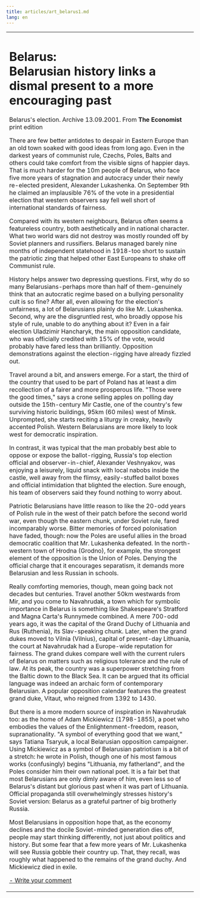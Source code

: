 ```yaml
---
title: articles/art_belarus1.md 
lang: en
---
```



<table>
<tbody>
<tr class="odd">

<td>
<h1 id="belarus-belarusian-history-links-a-dismal-present-to-a-more-encouraging-past">Belarus:<br />
Belarusian history links a dismal present to a more encouraging past</h1>
<p>Belarus's election. Archive 13.09.2001. From <strong>The Economist</strong> print edition</p>
<p>There are few better antidotes to despair in Eastern Europe than an old town soaked with good ideas from long ago. Even in the darkest years of communist rule, Czechs, Poles, Balts and others could take comfort from the visible signs of happier days. That is much harder for the 10m people of Belarus, who face five more years of stagnation and autocracy under their newly re-elected president, Alexander Lukashenka. On September 9th he claimed an implausible 76% of the vote in a presidential election that western observers say fell well short of international standards of fairness.</p>
<p>Compared with its western neighbours, Belarus often seems a featureless country, both aesthetically and in national character. What two world wars did not destroy was mostly rounded off by Soviet planners and russifiers. Belarus managed barely nine months of independent statehood in 1918-too short to sustain the patriotic zing that helped other East Europeans to shake off Communist rule.</p>
<p>History helps answer two depressing questions. First, why do so many Belarusians-perhaps more than half of them-genuinely think that an autocratic regime based on a bullying personality cult is so fine? After all, even allowing for the election's unfairness, a lot of Belarusians plainly do like Mr. Lukashenka. Second, why are the disgruntled rest, who broadly oppose his style of rule, unable to do anything about it? Even in a fair election Uladzimir Hancharyk, the main opposition candidate, who was officially credited with 15% of the vote, would probably have fared less than brilliantly. Opposition demonstrations against the election-rigging have already fizzled out.</p>
<p>Travel around a bit, and answers emerge. For a start, the third of the country that used to be part of Poland has at least a dim recollection of a fairer and more prosperous life. "Those were the good times," says a crone selling apples on polling day outside the 15th-century Mir Castle, one of the country's few surviving historic buildings, 95km (60 miles) west of Minsk. Unprompted, she starts reciting a liturgy in creaky, heavily accented Polish. Western Belarusians are more likely to look west for democratic inspiration.</p>
<p>In contrast, it was typical that the man probably best able to oppose or expose the ballot-rigging, Russia's top election official and observer-in-chief, Alexander Veshnyakov, was enjoying a leisurely, liquid snack with local nabobs inside the castle, well away from the flimsy, easily-stuffed ballot boxes and official intimidation that blighted the election. Sure enough, his team of observers said they found nothing to worry about.</p>
<p>Patriotic Belarusians have little reason to like the 20-odd years of Polish rule in the west of their patch before the second world war, even though the eastern chunk, under Soviet rule, fared incomparably worse. Bitter memories of forced polonisation have faded, though: now the Poles are useful allies in the broad democratic coalition that Mr. Lukashenka defeated. In the north-western town of Hrodna (Grodno), for example, the strongest element of the opposition is the Union of Poles. Denying the official charge that it encourages separatism, it demands more Belarusian and less Russian in schools.</p>
<p>Really comforting memories, though, mean going back not decades but centuries. Travel another 50km westwards from Mir, and you come to Navahrudak, a town which for symbolic importance in Belarus is something like Shakespeare's Stratford and Magna Carta's Runnymede combined. A mere 700-odd years ago, it was the capital of the Grand Duchy of Lithuania and Rus (Ruthenia), its Slav-speaking chunk. Later, when the grand dukes moved to Vilnia (Vilnius), capital of present-day Lithuania, the court at Navahrudak had a Europe-wide reputation for fairness. The grand dukes compare well with the current rulers of Belarus on matters such as religious tolerance and the rule of law. At its peak, the country was a superpower stretching from the Baltic down to the Black Sea. It can be argued that its official language was indeed an archaic form of contemporary Belarusian. A popular opposition calendar features the greatest grand duke, Vitaut, who reigned from 1392 to 1430.</p>
<p>But there is a more modern source of inspiration in Navahrudak too: as the home of Adam Mickiewicz (1798-1855), a poet who embodies the values of the Enlightenment-freedom, reason, supranationality. "A symbol of everything good that we want," says Tatiana Tsaryuk, a local Belarusian opposition campaigner. Using Mickiewicz as a symbol of Belarusian patriotism is a bit of a stretch: he wrote in Polish, though one of his most famous works (confusingly) begins "Lithuania, my fatherland", and the Poles consider him their own national poet. It is a fair bet that most Belarusians are only dimly aware of him, even less so of Belarus's distant but glorious past when it was part of Lithuania. Official propaganda still overwhelmingly stresses history's Soviet version: Belarus as a grateful partner of big brotherly Russia.</p>
<p>Most Belarusians in opposition hope that, as the economy declines and the docile Soviet-minded generation dies off, people may start thinking differently, not just about politics and history. But some fear that a few more years of Mr. Lukashenka will see Russia gobble their country up. That, they recall, was roughly what happened to the remains of the grand duchy. And Mickiewicz died in exile.</p>
<p><span class="small"><a href="gb_add.html?ref=http%3A%2F%2Fwww%2Epravapis%2Eorg%2Fart%5Fbelarus1%2Easp">- Write your comment</a></span></p></td>
</tr>
</tbody>
</table>
